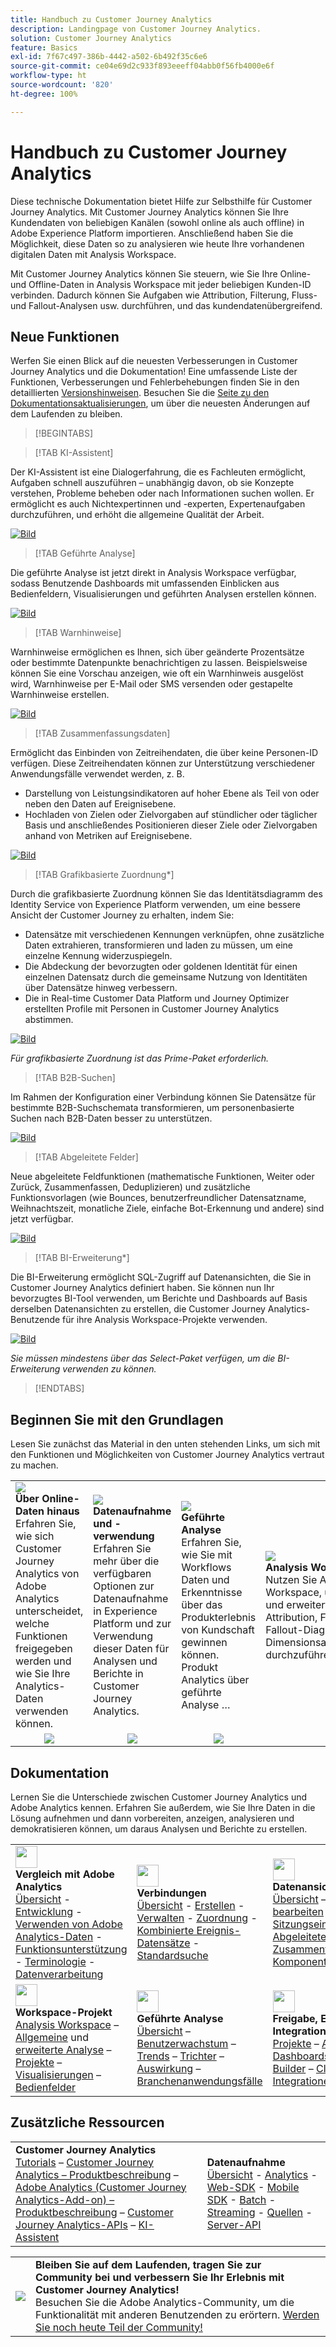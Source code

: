 ```yaml
---
title: Handbuch zu Customer Journey Analytics
description: Landingpage von Customer Journey Analytics.
solution: Customer Journey Analytics
feature: Basics
exl-id: 7f67c497-386b-4442-a502-6b492f35c6e6
source-git-commit: ce04e69d2c933f893eeeff04abb0f56fb4000e6f
workflow-type: ht
source-wordcount: '820'
ht-degree: 100%

---
```


# Handbuch zu Customer Journey Analytics

Diese technische Dokumentation bietet Hilfe zur Selbsthilfe für Customer Journey Analytics. Mit Customer Journey Analytics können Sie Ihre Kundendaten von beliebigen Kanälen (sowohl online als auch offline) in Adobe Experience Platform importieren. Anschließend haben Sie die Möglichkeit, diese Daten so zu analysieren wie heute Ihre vorhandenen digitalen Daten mit Analysis Workspace.

Mit Customer Journey Analytics können Sie steuern, wie Sie Ihre Online- und Offline-Daten in Analysis Workspace mit jeder beliebigen Kunden-ID verbinden. Dadurch können Sie Aufgaben wie Attribution, Filterung, Fluss- und Fallout-Analysen usw. durchführen, und das kundendatenübergreifend.

## Neue Funktionen

Werfen Sie einen Blick auf die neuesten Verbesserungen in Customer Journey Analytics und die Dokumentation! Eine umfassende Liste der Funktionen, Verbesserungen und Fehlerbehebungen finden Sie in den detaillierten [Versionshinweisen](../release-notes/latest.md). Besuchen Sie die [Seite zu den Dokumentationsaktualisierungen](../release-notes/doc-changes.md), um über die neuesten Änderungen auf dem Laufenden zu bleiben.

>[!BEGINTABS]

>[!TAB KI-Assistent]

Der KI-Assistent ist eine Dialogerfahrung, die es Fachleuten ermöglicht, Aufgaben schnell auszuführen – unabhängig davon, ob sie Konzepte verstehen, Probleme beheben oder nach Informationen suchen wollen. Er ermöglicht es auch Nichtexpertinnen und -experten, Expertenaufgaben durchzuführen, und erhöht die allgemeine Qualität der Arbeit.

[![Bild](assets/learn-more-button.svg)](/help/ai-assistant.md)


>[!TAB Geführte Analyse]

Die geführte Analyse ist jetzt direkt in Analysis Workspace verfügbar, sodass Benutzende Dashboards mit umfassenden Einblicken aus Bedienfeldern, Visualisierungen und geführten Analysen erstellen können.

[![Bild](assets/learn-more-button.svg)](/help/guided-analysis/overview.md)

>[!TAB Warnhinweise]

Warnhinweise ermöglichen es Ihnen, sich über geänderte Prozentsätze oder bestimmte Datenpunkte benachrichtigen zu lassen. Beispielsweise können Sie eine Vorschau anzeigen, wie oft ein Warnhinweis ausgelöst wird, Warnhinweise per E-Mail oder SMS versenden oder gestapelte Warnhinweise erstellen.

[![Bild](assets/learn-more-button.svg)](/help/components/c-intelligent-alerts/intelligent-alerts.md)

>[!TAB Zusammenfassungsdaten]

Ermöglicht das Einbinden von Zeitreihendaten, die über keine Personen-ID verfügen. Diese Zeitreihendaten können zur Unterstützung verschiedener Anwendungsfälle verwendet werden, z. B.

- Darstellung von Leistungsindikatoren auf hoher Ebene als Teil von oder neben den Daten auf Ereignisebene.
- Hochladen von Zielen oder Zielvorgaben auf stündlicher oder täglicher Basis und anschließendes Positionieren dieser Ziele oder Zielvorgaben anhand von Metriken auf Ereignisebene.

[![Bild](assets/learn-more-button.svg)](/help/data-views/summary-data.md)

>[!TAB Grafikbasierte Zuordnung*]

Durch die grafikbasierte Zuordnung können Sie das Identitätsdiagramm des Identity Service von Experience Platform verwenden, um eine bessere Ansicht der Customer Journey zu erhalten, indem Sie: <ul><li>Datensätze mit verschiedenen Kennungen verknüpfen, ohne zusätzliche Daten extrahieren, transformieren und laden zu müssen, um eine einzelne Kennung widerzuspiegeln.</li> <li>Die Abdeckung der bevorzugten oder goldenen Identität für einen einzelnen Datensatz durch die gemeinsame Nutzung von Identitäten über Datensätze hinweg verbessern.</li><li>Die in Real-time Customer Data Platform und Journey Optimizer erstellten Profile mit Personen in Customer Journey Analytics abstimmen.</li></ul>

[![Bild](assets/learn-more-button.svg)](/help/stitching/overview.md#graph-based-stitching)

*_Für grafikbasierte Zuordnung ist das Prime-Paket erforderlich._*

>[!TAB B2B-Suchen]

Im Rahmen der Konfiguration einer Verbindung können Sie Datensätze für bestimmte B2B-Suchschemata transformieren, um personenbasierte Suchen nach B2B-Daten besser zu unterstützen.

[![Bild](assets/learn-more-button.svg)](/help/connections/transform-datasets-b2b-lookups.md)

>[!TAB Abgeleitete Felder]

Neue abgeleitete Feldfunktionen (mathematische Funktionen, Weiter oder Zurück, Zusammenfassen, Deduplizieren) und zusätzliche Funktionsvorlagen (wie Bounces, benutzerfreundlicher Datensatzname, Weihnachtszeit, monatliche Ziele, einfache Bot-Erkennung und andere) sind jetzt verfügbar.

[![Bild](assets/learn-more-button.svg)](/help/data-views/derived-fields/derived-fields.md)

>[!TAB BI-Erweiterung*]

Die BI-Erweiterung ermöglicht SQL-Zugriff auf Datenansichten, die Sie in Customer Journey Analytics definiert haben. Sie können nun Ihr bevorzugtes BI-Tool verwenden, um Berichte und Dashboards auf Basis derselben Datenansichten zu erstellen, die Customer Journey Analytics-Benutzende für ihre Analysis Workspace-Projekte verwenden.

[![Bild](assets/learn-more-button.svg)](/help/data-views/bi-extension.md)

*_Sie müssen mindestens über das Select-Paket verfügen, um die BI-Erweiterung verwenden zu können._*


>[!ENDTABS]

## Beginnen Sie mit den Grundlagen

Lesen Sie zunächst das Material in den unten stehenden Links, um sich mit den Funktionen und Möglichkeiten von Customer Journey Analytics vertraut zu machen.

<table style="table-layout:fixed">
  <tr style="border: 0;">
    <td>
    <a href="/help/getting-started/aa-vs-cja/overview.md"><img src="./assets/aa-vs-cja.png"></a>
    <div><strong>Über Online-Daten hinaus</strong><br/>Erfahren Sie, wie sich Customer Journey Analytics von Adobe Analytics unterscheidet, welche Funktionen freigegeben werden und wie Sie Ihre Analytics-Daten verwenden können.</div>
    </td>
    <td>
    <a href="/help/data-ingestion/data-ingestion.md"><img src="./assets/data-ingestion.png"></a>
    <div><strong>Datenaufnahme und -verwendung</strong><br/>Erfahren Sie mehr über die verfügbaren Optionen zur Datenaufnahme in Experience Platform und zur Verwendung dieser Daten für Analysen und Berichte in Customer Journey Analytics.</div>
    </td>
    <td>
    <a href="/help/guided-analysis/overview.md"><img src="./assets/product-analytics.png"></a>
    <div><strong>Geführte Analyse</strong><br/>Erfahren Sie, wie Sie mit Workflows Daten und Erkenntnisse über das Produkterlebnis von Kundschaft gewinnen können. Produkt Analytics über geführte Analyse …
    </div>
    </td>
    <td>
    <a href="/help/analysis-workspace/home.md"><img src="./assets/workspace.png"></a>
    <div><strong>Analysis Workspace</strong><br/>Nutzen Sie Analysis Workspace, um grundlegende und erweiterte Analysen, wie Attribution, Fluss- und Fallout-Diagramme oder Dimensionsaufschlüsselungen durchzuführen.</div>
    </td>
  </tr>
  <tr style="border: 0;">
    <td align="center"><a href="/help/getting-started/aa-vs-cja/overview.md"><img src="./assets/learn-more-button.svg"></a></td>
    <td align="center"><a href="/help/data-ingestion/data-ingestion.md"><img src="./assets/learn-more-button.svg"></a></td>
    <td align="center"><a href="/help/guided-analysis/overview.md"><img src="./assets/learn-more-button.svg"></a></td>
    <td align="center"><a href="/help/analysis-workspace/home.md"><img src="./assets/learn-more-button.svg"></a></td>
    </tr>
</table>


## Dokumentation

Lernen Sie die Unterschiede zwischen Customer Journey Analytics und Adobe Analytics kennen. Erfahren Sie außerdem, wie Sie Ihre Daten in die Lösung aufnehmen und dann vorbereiten, anzeigen, analysieren und demokratisieren können, um daraus Analysen und Berichte zu erstellen.

<table style="table-layout:fixed">
  <tr style="border: 0;">
    <td>
      <img src="./assets/analytics.svg" width="35px"><br/>
      <strong>Vergleich mit Adobe Analytics</strong><br/><a href="/help/getting-started/aa-vs-cja/overview.md">Übersicht</a> - <a href="/help/getting-started/aa-to-cja.md">Entwicklung</a> - <a href="/help/getting-started/aa-vs-cja/aa-data-in-cja.md">Verwenden von Adobe Analytics-Daten</a> - <a href="/help/getting-started/aa-vs-cja/cja-aa.md">Funktionsunterstützung</a> - <a href="/help/getting-started/aa-vs-cja/terminology.md">Terminologie</a> - <a href="/help/getting-started/aa-vs-cja/data-processing-comparisons.md">Datenverarbeitung</a>
    </td>
    <td>
      <img src="./assets/connections.svg" width="35px"><br/>
      <strong>Verbindungen</strong><br/><a href="/help/connections/overview.md">Übersicht</a> - <a href="/help/connections/create-connection.md">Erstellen</a> - <a href="/help/connections/manage-connections.md">Verwalten</a> - <a href="/help/stitching/overview.md">Zuordnung</a> - <a href="/help/connections/combined-dataset.md">Kombinierte Ereignis-Datensätze</a> - <a href="/help/connections/standard-lookups.md">Standardsuche</a>
    </td>
     <td>
      <img src="./assets/dataviews.svg" width="35px"><br/>
      <strong>Datenansichten</strong><br/><a href="/help/data-views/data-views.md">Übersicht</a> – <a href="/help/data-views/create-dataview.md">Erstellen oder bearbeiten</a> – <a href="/help/data-views/session-settings.md">Sitzungseinstellungen</a> – <a href="/help/data-views/derived-fields/derived-fields.md">Abgeleitete Felder</a> – <a href="/help/data-views/summary-data.md">Zusammenfassungsdaten</a> – <a href="/help/data-views/component-reference.md">Komponentenverweis</a>
    </td>

</tr>
  <tr style="border: 0;">
    <td>
      <img src="./assets/workspace.svg" width="35px"><br/>
      <strong>Workspace-Projekt</strong><br/><a href="/help/analysis-workspace/home.md">Analysis Workspace</a> – <a href="/help/analysis-workspace/perform-basic-analysis.md">Allgemeine</a> und <a href="/help/analysis-workspace/perform-adv-analysis.md">erweiterte Analyse</a> – <a href="/help/analysis-workspace/build-workspace-project/freeform-overview.md">Projekte</a> – <a href="/help/analysis-workspace/visualizations/freeform-analysis-visualizations.md">Visualisierungen</a> – <a href="/help/analysis-workspace/c-panels/freeform-panel.md">Bedienfelder</a>
    </td>
    <td>
      <img src="./assets/guided-analysis.svg" width="35px"><br/>
      <strong>Geführte Analyse</strong><br/><a href="/help/guided-analysis/overview.md">Übersicht</a> – <a href="/help/guided-analysis/types/active-growth.md">Benutzerwachstum</a> – <a href="/help/guided-analysis/types/trends.md">Trends</a> – <a href="/help/guided-analysis/types/funnel.md">Trichter</a> – <a href="/help/guided-analysis/types/release-impact.md">Auswirkung</a> – <a href="/help/guided-analysis/industry-use-cases.md">Branchenanwendungsfälle</a>
    </td>
    <td>
      <img src="./assets/share.svg" width="35px"><br/>
      <strong>Freigabe, Export, Integration</strong><br/><a href="/help/analysis-workspace/curate-share/share-projects.md">Projekte</a> – <a href="/help/mobile-app/home.md">Analytics-Dashboards</a> – <a href="/help/report-builder/report-buider-overview.md">Report Builder</a> – <a href="/help/components/exports/manage-exports.md">Cloud-Export</a> – <a href="/help/integrations/overview.md">Integrationen</a>
    </td>
  </tr>
</table>

## Zusätzliche Ressourcen

<table style="table-layout:fixed"><tr style="border: 0;">
<td><strong>Customer Journey Analytics</strong><br/>
<a href="https://experienceleague.adobe.com/de/docs/customer-journey-analytics-learn/tutorials/overview" target="_blank">Tutorials</a> – <a href="https://helpx.adobe.com/de/legal/product-descriptions/customer-journey-analytics.html" target="_blank">Customer Journey Analytics – Produktbeschreibung</a> – <a href="https://helpx.adobe.com/de/legal/product-descriptions/adobe-analytics-addon-customer-journey-analytics.html" target="_blank">Adobe Analytics (Customer Journey Analytics-Add-on) – Produktbeschreibung</a> – <a href="https://developer.adobe.com/cja-apis/docs/" target="_blank">Customer Journey Analytics-APIs</a> – <a href="/help/ai-assistant.md">KI-Assistent</a>
</td>
<td><strong>Datenaufnahme</strong><br/><a href="/help/data-ingestion/data-ingestion.md">Übersicht</a> - <a href="/help/data-ingestion/analytics.md">Analytics</a> - <a href="/help/data-ingestion/aepwebsdk.md">Web-SDK</a> - <a href="/help/data-ingestion/aepmobilesdk.md">Mobile SDK</a> - <a href="/help/data-ingestion/batch.md">Batch</a> - <a href="/help/data-ingestion/streaming.md">Streaming</a> - <a href="/help/data-ingestion/sources.md">Quellen</a> - <a href="/help/data-ingestion/serverapi.md">Server-API</a>
</td>
</tr>
</table>


<table style="table-layout:auto" class="tablelayout-is-fixed"><tbody><tr style="border: 0;"><td><img src="./assets/newsletter.png"></td><td>
<b>Bleiben Sie auf dem Laufenden, tragen Sie zur Community bei und verbessern Sie Ihr Erlebnis mit Customer Journey Analytics!</b><br>Besuchen Sie die Adobe Analytics-Community, um die Funktionalität mit anderen Benutzenden zu erörtern. <a href="https://experienceleaguecommunities.adobe.com/t5/adobe-analytics/ct-p/adobe-analytics-community?lang=de">Werden Sie noch heute Teil der Community!</a></td></tr></tbody></table>
